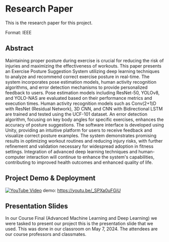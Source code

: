# Research Paper

This is the research paper for this project.

Format: IEEE

## Abstract
Maintaining proper posture during exercise is crucial for reducing the risk of injuries and maximizing the effectiveness of workouts. This paper presents an Exercise Posture Suggestion System utilizing deep learning techniques to analyze and recommend correct exercise posture in real-time. The system incorporates pose estimation models, human activity recognition algorithms, and error detection mechanisms to provide personalized feedback to users. Pose estimation models including ResNet-50, YOLOv8, and YOLO-NAS are evaluated based on their performance metrics and execution times. Human activity recognition models such as Conv(2+1)D with ResNet (Residual Network), 3D CNN, and CNN with Bidirectional LSTM are trained and tested using the UCF-101 dataset. An error detection algorithm, focusing on key body angles for specific exercises, enhances the accuracy of posture suggestions. The software interface is developed using Unity, providing an intuitive platform for users to receive feedback and visualize correct posture examples. The system demonstrates promising results in optimizing workout routines and reducing injury risks, with further refinement and validation necessary for widespread adoption in fitness settings. Integration of advanced deep learning techniques and human-computer interaction will continue to enhance the system's capabilities, contributing to improved health outcomes and enhanced quality of life.

## Project Demo & Deployment

[![YouTube Video](https://img.shields.io/badge/YouTube%20Video-red?style=flat-square&logo=youtube)](https://youtu.be/_SPXa0uFGiU) demo: https://youtu.be/_SPXa0uFGiU

## Presentation Slides

In our Course Final (Advanced Machine Learning and Deep Learning) we were tasked to present our project this is the presentation slide that we used. This was done in our classroom on May 7, 2024. The attendees are our course professors and classmates.
